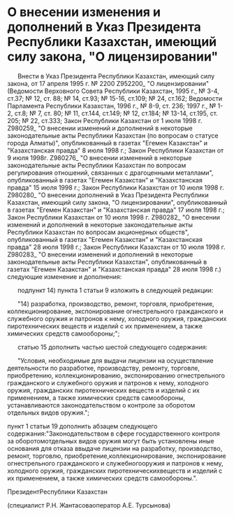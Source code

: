 # О внесении изменения и дополнений в Указ Президента Республики Казахстан, имеющий силу закона, "О лицензировании"

      Внести в Указ Президента Республики Казахстан, имеющий силу закона, от 17 апреля 1995 г. № 2200 Z952200_ "О лицензировании" (Ведомости Верховного Совета Республики Казахстан, 1995 г., № 3-4, ст.37; № 12, ст. 88; № 14, ст.93; № 15-16, ст.109; № 24, ст.162; Ведомости Парламента Республики Казахстан, 1996 г., № 8-9, ст. 236; 1997 г., № 1-2, ст.8; № 7, ст. 80; № 11, ст.144, ст.149; № 12, ст.184; № 13-14, ст.195, ст. 205; № 22, ст.333; Закон Республики Казахстан от 1 июля 1998 г. Z980259_ "О внесении изменений и дополнений в некоторые законодательные акты Республики Казахстан (по вопросам о статусе города Алматы)", опубликованный в газетах "Егемен Казакстан" и "Казахстанская правда" 8 июля 1998 г.; Закон Республики Казахстан от 9 июля 1998г. Z980276_ "О внесении изменений в некоторые законодательные акты Республики Казахстан по вопросам регулирования отношений, связанных с драгоценными металлами", опубликованный в газетах "Егемен Казакстан" и "Казахстанская правда" 15 июля 1998 г.; Закон Республики Казахстан от 10 июля 1998 г. Z980280_ "О внесении дополнений в Указ Президента Республики Казахстан, имеющий силу закона, "О лицензировании", опубликованный в газетах "Егемен Казакстан" и "Казахстанская правда" 17 июля 1998 г.; Закон Республики Казахстан от 10 июля 1998 г. Z980282_ "О внесении изменений и дополнений в некоторые законодательные акты Республики Казахстан по вопросам акционерных обществ", опубликованный в газетах "Егемен Казакстан" и "Казахстанская правда" 28 июля 1998 г.; Закон Республики Казахстан от 10 июля 1998 г. Z980283_ "О внесении изменений и дополнений в некоторые законодательные акты Республики Казахстан", опубликованный в газетах "Егемен Казакстан" и "Казахстанская правда" 28 июля 1998 г.) следующие изменение и дополнения:

      подпункт 14) пункта 1 статьи 9 изложить в следующей редакции:

      "14) разработка, производство, ремонт, торговля, приобретение, коллекционирование, экспонирование огнестрельного гражданского и служебного оружия и патронов к нему, холодного оружия, гражданских пиротехнических веществ и изделий с их применением, а также химических средств самообороны;";

      статью 15 дополнить частью шестой следующего содержания:

      "Условия, необходимые для выдачи лицензии на осуществление деятельности по разработке, производству, ремонту, торговле, приобретению, коллекционированию, экспонированию огнестрельного гражданского и служебного оружия и патронов к нему, холодного оружия, гражданских пиротехнических веществ и изделий с их применением, а также химических средств самообороны, устанавливаются законодательством о контроле за оборотом отдельных видов оружия.";

пункт 1 статьи 19 дополнить абзацем следующего содержания:"Законодательством в сфере государственного контроля за оборотомотдельных видов оружия могут быть установлены иные основания для отказа ввыдаче лицензии на разработку, производство, ремонт, торговлю, приобретение,коллекционирование, экспонирование огнестрельного гражданского и служебногооружия и патронов к нему, холодного оружия, гражданских пиротехническихвеществ и изделий с их применением, а также химических средств самообороны.".

ПрезидентРеспублики Казахстан

(специалист Р.Н. Жантасоваоператор А.Е. Турсынова)

